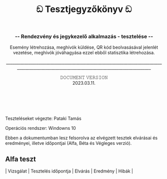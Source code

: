 <br><br>
<h1 align="center">
ඞ Tesztjegyzőkönyv ඞ
</h1><br>
<h3 align="center">
-- Rendezvény és jegykezelő alkalmazás - tesztelése --
</h3>
<p align="center">
Esemény létrehozása, meghívók küldése, QR kód beolvasásával jelenlét <br>
  vezetése, meghívók jóváhagyása ezzel ebből statisztika létrehozása.
</p>
<p align="center">
_________________________________________________________________________________________________________________________________________________
</p>
<p align="center">𝙳𝙾𝙲𝚄𝙼𝙴𝙽𝚃 𝚅𝙴𝚁𝚂𝙸𝙾𝙽<br>
2023.03.11.</p>
<br><br><br><br>

Teszteléseket végezte: Pataki Tamás

Operációs rendszer: Windowns 10

Ebben a dokumentumban lesz felsorolva az elvégzett tesztek elvárásai és eredményei, illetve időpontjai (Alfa, Béta és Végleges verzió).

## Alfa teszt

| Vizsgálat | Tesztelés időpontja | Elvárás | Eredmény | Hibák |
